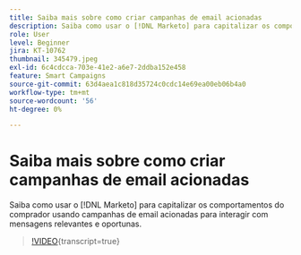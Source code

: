 ```yaml
---
title: Saiba mais sobre como criar campanhas de email acionadas
description: Saiba como usar o [!DNL Marketo] para capitalizar os comportamentos do comprador usando campanhas de email acionadas para interagir com mensagens oportunas e relevantes.
role: User
level: Beginner
jira: KT-10762
thumbnail: 345479.jpeg
exl-id: 6c4cdcca-703e-41e2-a6e7-2ddba152e458
feature: Smart Campaigns
source-git-commit: 63d4aea1c818d35724c0cdc14e69ea00eb06b4a0
workflow-type: tm+mt
source-wordcount: '56'
ht-degree: 0%

---
```


# Saiba mais sobre como criar campanhas de email acionadas

Saiba como usar o [!DNL Marketo] para capitalizar os comportamentos do comprador usando campanhas de email acionadas para interagir com mensagens relevantes e oportunas.

>[!VIDEO](https://video.tv.adobe.com/v/3413180/?quality=12&learn=on&captions=por_br){transcript=true}
